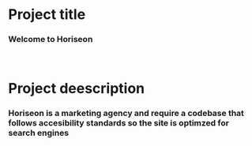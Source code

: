 # Project title

### Welcome to Horiseon

<br/>

# Project deescription

### Horiseon is a marketing agency and require a codebase that follows accesibility standards so the site is optimzed for search engines
